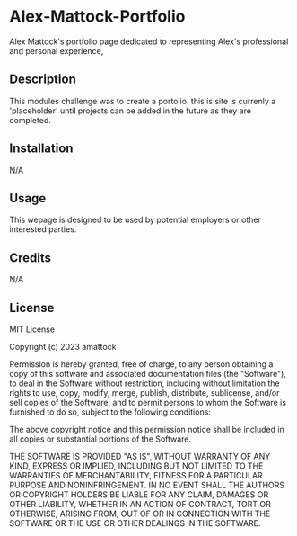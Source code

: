 # Alex-Mattock-Portfolio
Alex Mattock's portfolio page dedicated to representing Alex's professional and personal experience, 

## Description

This modules challenge was to create a portolio. this is site is currenly a 'placeholder' until projects can be added in the future as they are completed.

## Installation

N/A

## Usage

This wepage is designed to be used by potential employers or other interested parties.

## Credits

N/A

## License

MIT License

Copyright (c) 2023 amattock

Permission is hereby granted, free of charge, to any person obtaining a copy
of this software and associated documentation files (the "Software"), to deal
in the Software without restriction, including without limitation the rights
to use, copy, modify, merge, publish, distribute, sublicense, and/or sell
copies of the Software, and to permit persons to whom the Software is
furnished to do so, subject to the following conditions:

The above copyright notice and this permission notice shall be included in all
copies or substantial portions of the Software.

THE SOFTWARE IS PROVIDED "AS IS", WITHOUT WARRANTY OF ANY KIND, EXPRESS OR
IMPLIED, INCLUDING BUT NOT LIMITED TO THE WARRANTIES OF MERCHANTABILITY,
FITNESS FOR A PARTICULAR PURPOSE AND NONINFRINGEMENT. IN NO EVENT SHALL THE
AUTHORS OR COPYRIGHT HOLDERS BE LIABLE FOR ANY CLAIM, DAMAGES OR OTHER
LIABILITY, WHETHER IN AN ACTION OF CONTRACT, TORT OR OTHERWISE, ARISING FROM,
OUT OF OR IN CONNECTION WITH THE SOFTWARE OR THE USE OR OTHER DEALINGS IN THE
SOFTWARE.
